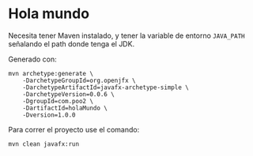 # Hola mundo

Necesita tener Maven instalado, y tener la variable de entorno `JAVA_PATH`
señalando el path donde tenga el JDK.

Generado con:

```
mvn archetype:generate \
    -DarchetypeGroupId=org.openjfx \
    -DarchetypeArtifactId=javafx-archetype-simple \
    -DarchetypeVersion=0.0.6 \
    -DgroupId=com.poo2 \
    -DartifactId=holaMundo \
    -Dversion=1.0.0
```

Para correr el proyecto use el comando:

```
mvn clean javafx:run
```
